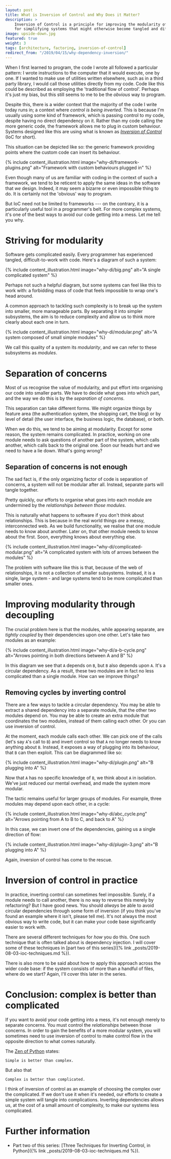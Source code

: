 ```yaml
---
layout: post
title: What is Inversion of Control and Why Does it Matter?
description: >
    Inversion of Control is a principle for improving the modularity of software. It's a powerful strategy
    for simplifying systems that might otherwise become tangled and difficult to understand.
image: upside-down.jpg
featured: true
weight: 3
tags: [architecture, factoring, inversion-of-control]
redirect_from: "/2019/04/15/why-dependency-inversion/"
---
```


When I first learned to program, the code I wrote all followed a particular pattern: I wrote instructions to the computer
that it would execute, one by one. If I wanted to make use of utilities written elsewhere, such as in a third party library,
I would call those utilities directly from my code. Code like this could be described as employing the 'traditional flow of control'.
Perhaps it's just my bias, but this still seems to me to be the *obvious* way to program.

Despite this, there is a wider context that the majority of the code I write today runs in; a context where *control is being inverted*.
This is because I'm usually using some kind of framework, which is passing control to my code, despite having no direct dependency on it.
Rather than my code calling the more generic code, the framework allows me to plug in custom behaviour.
Systems designed like this are using what is known as *[Inversion of Control](https://en.wikipedia.org/wiki/Inversion_of_control)*
(IoC for short).

This situation can be depicted like so: the generic framework providing points where the custom code can insert its behaviour.

{% include content_illustration.html image="why-di/framework-plugins.png" alt="Framework with custom behaviours plugged in" %}

Even though many of us are familiar with coding in the context of such a framework, we tend to be reticent to apply the
same ideas in the software that *we* design. Indeed, it may seem a bizarre or even impossible thing to do. It is certainly
not the 'obvious' way to program.

But IoC need not be limited to frameworks --- on the contrary, it is a particularly useful tool in a programmer's belt.
For more complex systems, it's one of the best ways to avoid our code getting into a mess. Let me tell you why.

# Striving for modularity

Software gets complicated easily. Every programmer has experienced tangled, difficult-to-work with code.
Here's a diagram of such a system:

{% include content_illustration.html image="why-di/big.png" alt="A single complicated system" %}

Perhaps not such a helpful diagram, but some systems can feel like this to work with: a forbidding mass
of code that feels impossible to wrap one's head around.

A common approach to tackling such complexity is to break up the system into smaller, more manageable parts.
By separating it into simpler subsystems, the aim is to reduce complexity and allow us to think more clearly
about each one in turn.

{% include content_illustration.html image="why-di/modular.png" alt="A system composed of small simple modules" %}

We call this quality of a system its *modularity*, and we can refer to these subsystems as *modules*.

# Separation of concerns

Most of us recognise the value of modularity, and put effort into organising our code into smaller parts. We have to
decide what goes into which part, and the way we do this is by the *separation of concerns*.

This separation can take different forms. We might organize things by feature area
(the authentication system, the shopping cart, the blog) or by level of detail
(the user interface, the business logic, the database), or both.

When we do this, we tend to be aiming at modularity. Except for some reason, the system remains complicated.
In practice, working on one module needs to ask questions of another part of the system,
which calls another, which calls back to the original one. Soon our heads hurt and we need to have
a lie down. What's going wrong?

## Separation of concerns is not enough

The sad fact is, if the only organizing factor of code is separation of concerns, a system will not be
modular after all. Instead, separate parts will tangle together.

Pretty quickly, our efforts to organise what goes into each module are undermined by the *relationships between those
modules*.

This is naturally what happens to software if you don't think about relationships. This is because in the real world
things *are* a messy, interconnected web. As we build functionality, we realise that one module needs to know about
another. Later on, that other module needs to know about the first. Soon, everything knows about everything else.

{% include content_illustration.html image="why-di/complicated-modular.png" alt="A complicated system with lots of arrows between the modules" %}

The problem with software like this is that, because of the web of relationships, it is not a collection of smaller
subsystems. Instead, it is a single, large system - and large systems tend to be more complicated than smaller ones.

# Improving modularity through decoupling

The crucial problem here is that the modules, while appearing separate, are *tightly coupled* by their dependencies
upon one other. Let's take two modules as an example:

{% include content_illustration.html image="why-di/a-b-cycle.png" alt="Arrows pointing in both directions between A and B" %}

In this diagram we see that ``A`` depends on ``B``, but ``B`` also depends upon ``A``. It's a
circular dependency. As a result, these two modules are in fact no less complicated than a single module.
How can we improve things?

## Removing cycles by inverting control

There are a few ways to tackle a circular dependency. You may be able to extract a shared dependency into a separate
module, that the other two modules depend on. You may be able to create an extra module that coordinates the two modules,
instead of them calling each other. Or you can use inversion of control.

At the moment, each module calls each other. We can pick one of the calls (let's say ``A``'s call to ``B``) and invert
control so that ``A`` no longer needs to know anything about ``B``. Instead, it exposes a way of plugging into its
behaviour, that ``B`` can then exploit. This can be diagrammed like so:

{% include content_illustration.html image="why-di/plugin.png" alt="B plugging into A" %}

Now that ``A`` has no specific knowledge of ``B``, we think about ``A`` in isolation. We've just reduced our mental overhead,
and made the system more modular.

The tactic remains useful for larger groups of modules. For example, three modules may depend upon each other, in
a cycle:

{% include content_illustration.html image="why-di/abc_cycle.png" alt="Arrows pointing from A to B to C, and back to A" %}

In this case, we can invert one of the dependencies, gaining us a single direction of flow:

{% include content_illustration.html image="why-di/plugin-3.png" alt="B plugging into A" %}

Again, inversion of control has come to the rescue.

# Inversion of control in practice

In practice, inverting control can sometimes feel impossible. Surely, if a module needs to call another, there is no way
to reverse this merely by refactoring? But I have good news. You should *always* be able to avoid circular dependencies
through some form of inversion (if you think you've found an example where it isn't, please tell me).
It's not always the most obvious way to write code, but it can make your code base significantly easier to work with.

There are several different techniques for *how* you do this. One such technique that is often
 talked about is dependency injection. I will cover some of these techniques in [part two of this series]({% link _posts/2019-08-03-ioc-techniques.md %}).

There is also more to be said about how to apply this approach across the wider code base: if the system consists of
more than a handful of files, where do we start? Again, I'll cover this later in the series.

# Conclusion: complex is better than complicated

If you want to avoid your code getting into a mess, it's not enough merely to separate concerns. You must control the
*relationships* between those concerns. In order to gain the benefits of a more modular system, you will sometimes need
to use inversion of control to make control flow in the opposite direction to what comes naturally.

The [Zen of Python](https://en.wikipedia.org/wiki/Zen_of_Python) states:

    Simple is better than complex.

But also that

    Complex is better than complicated.

I think of inversion of control as an example of choosing the complex over the complicated. If we don't use it when
it's needed, our efforts to create a simple system will tangle into complications. Inverting dependencies allows us,
at the cost of a small amount of complexity, to make our systems less complicated.

# Further information

- Part two of this series: [Three Techniques for Inverting Control, in Python]({% link _posts/2019-08-03-ioc-techniques.md %}).
